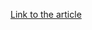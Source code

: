 [Link to the article](http://www.welivesecurity.com/wp-content/uploads/2016/10/eset-sednit-part1.pdf)
